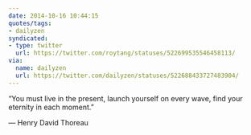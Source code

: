 ```yaml
---
date: 2014-10-16 10:44:15
quotes/tags:
- dailyzen
syndicated:
- type: twitter
  url: https://twitter.com/roytang/statuses/522699535546458113/
via:
  name: dailyzen
  url: https://twitter.com/dailyzen/statuses/522688433727483904/
---
```


“You must live in the present, launch yourself on every wave, find your eternity in each moment.”

—  Henry David Thoreau